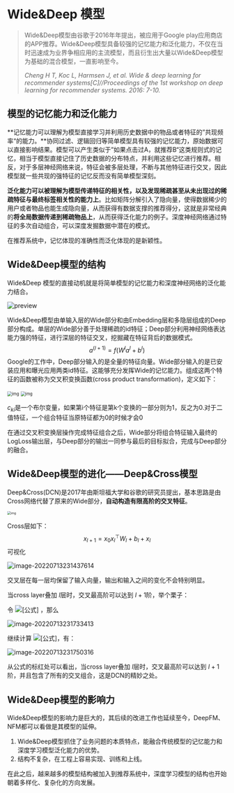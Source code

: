 
# Wide&Deep 模型

> Wide&Deep模型由谷歌于2016年年提出，被应用于Google play应用商店的APP推荐。Wide&Deep模型具备较强的记忆能力和泛化能力，不仅在当时迅速成为业界争相应用的主流模型，而且衍生出大量以Wide&Deep模型为基础的混合模型，一直影响至今。
>
> *Cheng H T, Koc L, Harmsen J, et al. Wide & deep learning for recommender systems[C]//Proceedings of the 1st workshop on deep learning for recommender systems. 2016: 7-10.*

## 模型的记忆能力和泛化能力

**记忆能力可以理解为模型直接学习并利用历史数据中的物品或者特征的”共现频率“的能力。**协同过滤、逻辑回归等简单模型具有较强的记忆能力，原始数据可以直接影响结果。模型可以产生类似于”如果点击过A，就推荐B“这类规则式的记忆，相当于模型直接记住了历史数据的分布特点，并利用这些记忆进行推荐。相反，对于多层神经网络来说，特征会被多层处理，不断与其他特征进行交叉，因此模型就一些共现的强特征的记忆反而没有简单模型深刻。

**泛化能力可以被理解为模型传递特征的相关性，以及发现稀疏甚至从未出现过的稀疏特征与最终标签相关性的能力上**。比如矩阵分解引入了隐向量，使得数据稀少的用户或者物品也能生成隐向量，从而获得有数据支撑的推荐得分，这就是非常经典的**将全局数据传递到稀疏物品上**，从而获得泛化能力的例子。深度神经网络通过特征的多次自动组合，可以深度发掘数据中潜在的模式。

在推荐系统中，记忆体现的准确性而泛化体现的是新颖性。

## Wide&Deep模型的结构

Wide&Deep 模型的直接动机就是将简单模型的记忆能力和深度神经网络的泛化能力结合。

![preview](https://blog-1252832257.cos.ap-shanghai.myqcloud.com/v2-5e7ddd792ac3f56783f6bfd3b7d32758_r.jpg)



Wide&Deep模型由单输入层的Wide部分和由Embedding层和多隐层组成的Deep部分构成。单层的Wide部分善于处理稀疏的id特征；Deep部分利用神经网络表达能力强的特征，进行深层的特征交叉，挖掘藏在特征背后的数据模式。
$$
a^{(l+1)} = f(W^la^l+b^l)
$$
Google的工作中，Deep部分输入的是全量的特征向量。Wide部分输入的是已安装应用和曝光应用两类id特征。这能够充分发挥Wide的记忆能力。组成这两个特征的函数被称为交叉积变换函数(cross product transformation)，定义如下：

<img src="https://blog-1252832257.cos.ap-shanghai.myqcloud.com/v2-3b97dbb3af0960d4761576b27b9ea16a_720w.jpg" alt="img" style="zoom:67%;" />



<img src="https://blog-1252832257.cos.ap-shanghai.myqcloud.com/v2-bfa109a472073738817ca9813d363e3d_r.jpg" alt="img" style="zoom: 67%;" />

$c_{ki}$是一个布尔变量，如果第i个特征是第k个变换的一部分则为1，反之为0.对于二值特征，一个组合特征当原特征都为0的时候才会0

在通过交叉积变换层操作完成特征组合之后，Wide部分将组合特征输入最终的LogLoss输出层，与Deep部分的输出一同参与最后的目标拟合，完成与Deep部分的融合。

## Wide&Deep模型的进化——Deep&Cross模型

Deep&Cross(DCN)是2017年由斯坦福大学和谷歌的研究员提出，基本思路是由Cross网络代替了原来的Wide部分，**自动构造有限高阶的交叉特征**。

<img src="https://blog-1252832257.cos.ap-shanghai.myqcloud.com/network-structure.png" alt="img" style="zoom:50%;" />

Cross层如下：
$$
x_{l+1} = x_0x_l^\top W_l+b_l+x_l
$$
可视化

![image-20220713231437614](https://blog-1252832257.cos.ap-shanghai.myqcloud.com/image-20220713231437614.png)

交叉层在每一层均保留了输入向量，输出和输入之间的变化不会特别明显。

当cross layer叠加 $l$层时，交叉最高阶可以达到 $l+1$阶，举个栗子：

令 ![[公式]](https://www.zhihu.com/equation?tex=X_0%3D%5Cleft%5B%5Cbegin%7Bmatrix%7Dx_%7B0%2C1%7D%5C%5Cx_%7B0%2C2%7D%5Cend%7Bmatrix%7D%5Cright%5D) ，那么

![image-20220713231733413](https://blog-1252832257.cos.ap-shanghai.myqcloud.com/image-20220713231733413.png)

继续计算 ![[公式]](https://www.zhihu.com/equation?tex=X_2)，有：

![image-20220713231750316](https://blog-1252832257.cos.ap-shanghai.myqcloud.com/image-20220713231750316.png)

从公式的标红处可以看出，当cross layer叠加 $l$层时，交叉最高阶可以达到 $l+1$ 阶，并且包含了所有的交叉组合，这是DCN的精妙之处。

## Wide&Deep模型的影响力

Wide&Deep模型的影响力是巨大的，其后续的改进工作也延续至今，DeepFM、NFM都可以看做是其模型的延伸。

1. Wide&Deep模型抓住了业务问题的本质特点，能融合传统模型的记忆能力和深度学习模型泛化能力的优势。
2. 结构不复杂，在工程上容易实现、训练和上线。

在此之后，越来越多的模型结构被加入到推荐系统中，深度学习模型的结构也开始朝着多样化、复杂化的方向发展。







